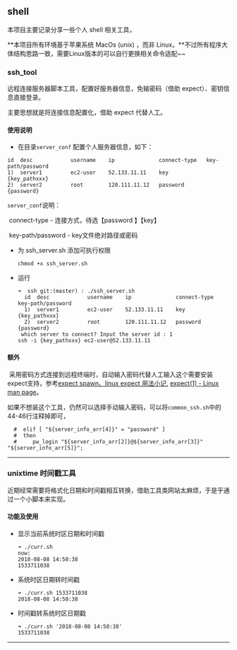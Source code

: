 ## shell 
本项目主要记录分享一些个人 shell 相关工具，

**本项目所有环境基于苹果系统 MacOs  (unix) ，而非 Linux。**不过所有程序大体结构思路一致，需要Linux版本的可以自行更换相关命令适配~~

### ssh_tool

远程连接服务器脚本工具，配置好服务器信息，免输密码（借助 expect）、密钥信息直接登录。

主要思想就是将连接信息配置化，借助 expect 代替人工。

#### 使用说明

* 在目录`server_conf` 配置个人服务器信息，如下：

````
id  desc            username    ip              connect-type   key-path/password
1)  server1         ec2-user    52.133.11.11    key            {key_pathxxx}
2)  server2         root        120.111.11.12   password       {password}
````

`server_conf`说明：

​	connect-type - 连接方式，待选【password 】【key】

​	key-path/password - key文件绝对路径或密码

* 为 ssh_server.sh 添加可执行权限

  ````
  chmod +x ssh_server.sh
  ````

* 运行 

  ````
  ➜  ssh git:(master) : ./ssh_server.sh
    id  desc            username    ip              connect-type   key-path/password
    1)  server1         ec2-user    52.133.11.11    key            {key_pathxxx}
    2)  server2         root        120.111.11.12   password       {password}
   which server to connect? Input the server id : 1
  ssh -i {key_pathxxx} ec2-user@52.133.11.11
  ````

#### 额外

​	采用密码方式连接到远程终端时，自动输入密码代替人工输入这个需要安装 expect支持，参考[expect spawn、linux expect 用法小记](https://www.centos.bz/2013/07/expect-spawn-linux-expect-usage/), [expect(1) - Linux man page](https://linux.die.net/man/1/expect)。

​	如果不想装这个工具，仍然可以选择手动输入密码，可以将`common_ssh.sh`中的 44-46行注释掉即可，

```
  #  elif [ "${server_info_arr[4]}" = "password" ]
  #  then
  #     pw_login "${server_info_arr[2]}@${server_info_arr[3]}" "${server_info_arr[5]}";
```

----

### unixtime 时间戳工具

​	近期经常需要将格式化日期和时间戳相互转换，借助工具类网站太麻烦，于是乎通过一个小脚本来实现。

#### 功能及使用

* 显示当前系统时区日期和时间戳

  ````
  ➜ ./curr.sh 
  now:
  2018-08-08 14:50:38
  1533711038
  ````

* 系统时区日期转时间戳

  ````
  ➜ ./curr.sh 1533711038
  2018-08-08 14:50:38
  ````

* 时间戳转系统时区日期戳

  ````
  ➜ ./curr.sh '2018-08-08 14:50:38'
  1533711038
  ````

-----

